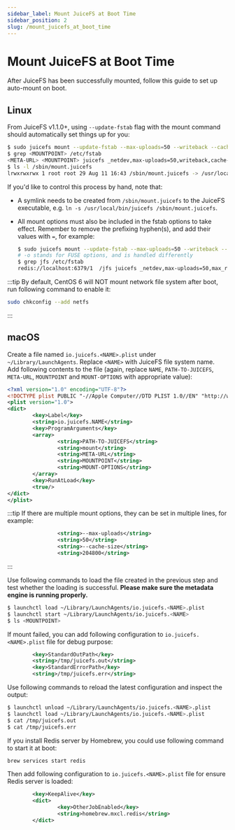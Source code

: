 ```yaml
---
sidebar_label: Mount JuiceFS at Boot Time
sidebar_position: 2
slug: /mount_juicefs_at_boot_time
---
```


# Mount JuiceFS at Boot Time

After JuiceFS has been successfully mounted, follow this guide to set up auto-mount on boot.

## Linux

From JuiceFS v1.1.0+, using `--update-fstab` flag with the mount command should automatically set things up for you:

```bash
$ sudo juicefs mount --update-fstab --max-uploads=50 --writeback --cache-size 204800 <META-URL> <MOUNTPOINT>
$ grep <MOUNTPOINT> /etc/fstab
<META-URL> <MOUNTPOINT> juicefs _netdev,max-uploads=50,writeback,cache-size=204800 0 0
$ ls -l /sbin/mount.juicefs
lrwxrwxrwx 1 root root 29 Aug 11 16:43 /sbin/mount.juicefs -> /usr/local/bin/juicefs
```

If you'd like to control this process by hand, note that:

* A symlink needs to be created from `/sbin/mount.juicefs` to the JuiceFS executable, e.g. `ln -s /usr/local/bin/juicefs /sbin/mount.juicefs`.
* All mount options must also be included in the fstab options to take effect. Remember to remove the prefixing hyphen(s), and add their values with `=`, for example:

  ```bash
  $ sudo juicefs mount --update-fstab --max-uploads=50 --writeback --cache-size 204800 -o max_read=99 <META-URL> /jfs
  # -o stands for FUSE options, and is handled differently
  $ grep jfs /etc/fstab
  redis://localhost:6379/1  /jfs juicefs _netdev,max-uploads=50,max_read=99,writeback,cache-size=204800 0 0
  ```

:::tip
By default, CentOS 6 will NOT mount network file system after boot, run following command to enable it:

```bash
sudo chkconfig --add netfs
```
:::

## macOS

Create a file named `io.juicefs.<NAME>.plist` under `~/Library/LaunchAgents`. Replace `<NAME>` with JuiceFS file system name. Add following contents to the file (again, replace `NAME`, `PATH-TO-JUICEFS`, `META-URL`, `MOUNTPOINT` and `MOUNT-OPTIONS` with appropriate value):

```xml title="io.juicefs.<NAME>.plist"
<?xml version="1.0" encoding="UTF-8"?>
<!DOCTYPE plist PUBLIC "-//Apple Computer//DTD PLIST 1.0//EN" "http://www.apple.com/DTDs/PropertyList-1.0.dtd">
<plist version="1.0">
<dict>
        <key>Label</key>
        <string>io.juicefs.NAME</string>
        <key>ProgramArguments</key>
        <array>
                <string>PATH-TO-JUICEFS</string>
                <string>mount</string>
                <string>META-URL</string>
                <string>MOUNTPOINT</string>
                <string>MOUNT-OPTIONS</string>
        </array>
        <key>RunAtLoad</key>
        <true/>
</dict>
</plist>
```

:::tip
If there are multiple mount options, they can be set in multiple lines, for example:

```xml
                <string>--max-uploads</string>
                <string>50</string>
                <string>--cache-size</string>
                <string>204800</string>
```
:::

Use following commands to load the file created in the previous step and test whether the loading is successful. **Please make sure the metadata engine is running properly.**

```bash
$ launchctl load ~/Library/LaunchAgents/io.juicefs.<NAME>.plist
$ launchctl start ~/Library/LaunchAgents/io.juicefs.<NAME>
$ ls <MOUNTPOINT>
```

If mount failed, you can add following configuration to `io.juicefs.<NAME>.plist` file for debug purpose:

```xml title="io.juicefs.<NAME>.plist"
        <key>StandardOutPath</key>
        <string>/tmp/juicefs.out</string>
        <key>StandardErrorPath</key>
        <string>/tmp/juicefs.err</string>
```

Use following commands to reload the latest configuration and inspect the output:

```bash
$ launchctl unload ~/Library/LaunchAgents/io.juicefs.<NAME>.plist
$ launchctl load ~/Library/LaunchAgents/io.juicefs.<NAME>.plist
$ cat /tmp/juicefs.out
$ cat /tmp/juicefs.err
```

If you install Redis server by Homebrew, you could use following command to start it at boot:

```bash
brew services start redis
```

Then add following configuration to `io.juicefs.<NAME>.plist` file for ensure Redis server is loaded:

```xml title="io.juicefs.<NAME>.plist"
        <key>KeepAlive</key>
        <dict>
                <key>OtherJobEnabled</key>
                <string>homebrew.mxcl.redis</string>
        </dict>
```
